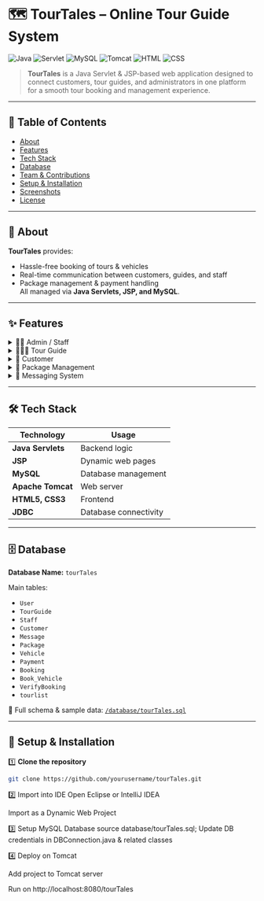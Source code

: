
# 🗺️ TourTales – Online Tour Guide System

![Java](https://img.shields.io/badge/Java-ED8B00?style=for-the-badge&logo=openjdk&logoColor=white)
![Servlet](https://img.shields.io/badge/Java%20Servlets-5382A1?style=for-the-badge&logo=java&logoColor=white)
![MySQL](https://img.shields.io/badge/MySQL-005C84?style=for-the-badge&logo=mysql&logoColor=white)
![Tomcat](https://img.shields.io/badge/Apache%20Tomcat-F8DC75?style=for-the-badge&logo=apachetomcat&logoColor=black)
![HTML](https://img.shields.io/badge/HTML5-E34F26?style=for-the-badge&logo=html5&logoColor=white)
![CSS](https://img.shields.io/badge/CSS3-1572B6?style=for-the-badge&logo=css3&logoColor=white)

> **TourTales** is a Java Servlet & JSP-based web application designed to connect customers, tour guides, and administrators in one platform for a smooth tour booking and management experience.

---

## 📌 Table of Contents
- [About](#about)
- [Features](#features)
- [Tech Stack](#tech-stack)
- [Database](#database)
- [Team & Contributions](#team--contributions)
- [Setup & Installation](#setup--installation)
- [Screenshots](#screenshots)
- [License](#license)

---

## 📖 About
**TourTales** provides:
- Hassle-free booking of tours & vehicles
- Real-time communication between customers, guides, and staff
- Package management & payment handling  
All managed via **Java Servlets, JSP, and MySQL**.

---

## ✨ Features

<details>
<summary>🧑‍💼 Admin / Staff</summary>

- Verify new bookings  
- Assign guides to bookings  
- Manage user messages  
- Staff login/signup  
- View all users  
</details>

<details>
<summary>🧑‍🤝‍🧑 Tour Guide</summary>

- Create, update, delete, and view tours  
- Respond to assigned bookings  
- Communicate with customers & staff  
</details>

<details>
<summary>🧑 Customer</summary>

- Create bookings & make payments (Card / Bank Transfer)  
- Update personal profile or delete account  
- View booking history & package details  
</details>

<details>
<summary>💼 Package Management</summary>

- Add, update, delete, and view travel packages  
</details>

<details>
<summary>📩 Messaging System</summary>

- Send & receive messages between staff, guides, and customers  
</details>

---

## 🛠 Tech Stack
| Technology     | Usage |
|----------------|-------|
| **Java Servlets** | Backend logic |
| **JSP** | Dynamic web pages |
| **MySQL** | Database management |
| **Apache Tomcat** | Web server |
| **HTML5, CSS3** | Frontend |
| **JDBC** | Database connectivity |

---

## 🗄 Database
**Database Name:** `tourTales`  

Main tables:
- `User`
- `TourGuide`
- `Staff`
- `Customer`
- `Message`
- `Package`
- `Vehicle`
- `Payment`
- `Booking`
- `Book_Vehicle`
- `VerifyBooking`
- `tourlist`

📂 Full schema & sample data: [`/database/tourTales.sql`](database/tourTales.sql)

---


## 🚀 Setup & Installation

1️⃣ **Clone the repository**
```bash
git clone https://github.com/yourusername/tourTales.git
```

2️⃣ Import into IDE
Open Eclipse or IntelliJ IDEA

Import as a Dynamic Web Project

3️⃣ Setup MySQL Database
source database/tourTales.sql;
Update DB credentials in DBConnection.java & related classes

4️⃣ Deploy on Tomcat

Add project to Tomcat server

Run on http://localhost:8080/tourTales


